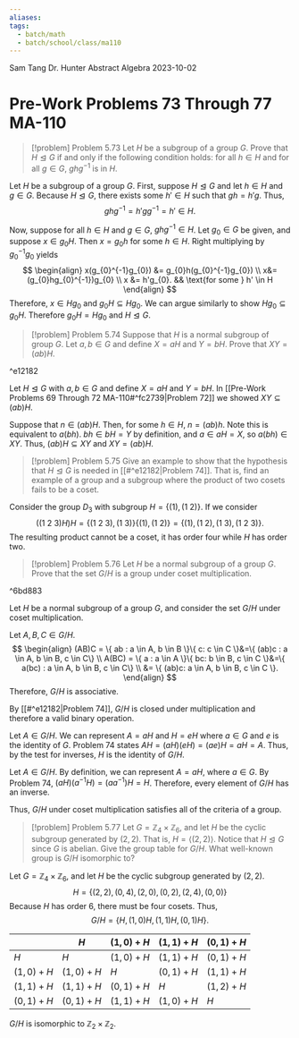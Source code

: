 ```yaml
---
aliases: 
tags:
  - batch/math
  - batch/school/class/ma110
---
```

Sam Tang
Dr. Hunter
Abstract Algebra
2023-10-02
# Pre-Work Problems 73 Through 77 MA-110

> [!problem] Problem 5.73
> Let $H$ be a subgroup of a group $G$. Prove that $H\trianglelefteq G$ if and only if the following condition holds: for all $h \in H$ and for all $g \in G$, $ghg^{-1}$ is in $H$.

Let $H$ be a subgroup of a group $G$. First, suppose $H\trianglelefteq G$ and let $h \in H$ and $g \in G$. Because $H\trianglelefteq G$, there exists some $h' \in H$ such that $gh=h'g$. Thus,
$$
ghg^{-1} =h'g g^{-1} = h' \in  H.
$$

Now, suppose for all $h \in H$ and $g \in G$, $ghg^{-1} \in H$. Let $g_{0} \in G$ be given, and suppose $x \in g_{0}H$. Then $x=g_{0}h$ for some $h \in H$. Right multiplying by $g_{0}^{-1}g_{0}$ yields
$$
\begin{align}
x(g_{0}^{-1}g_{0}) &= g_{0}h(g_{0}^{-1}g_{0}) \\
x&= (g_{0}hg_{0}^{-1})g_{0} \\
x &= h'g_{0}. && \text{for some } h' \in  H
\end{align}
$$
Therefore, $x \in Hg_{0}$ and $g_{0}H\subseteq Hg_{0}$. We can argue similarly to show $Hg_{0}\subseteq g_{0}H$. Therefore $g_{0}H=Hg_{0}$ and $H\trianglelefteq G$.

> [!problem] Problem 5.74
> Suppose that $H$ is a normal subgroup of group $G$. Let $a,b \in G$ and define $X=aH$ and $Y=bH$. Prove that $XY=(ab)H$.

^e12182

Let $H\trianglelefteq G$ with $a,b \in G$ and define $X=aH$ and $Y=bH$. In [[Pre-Work Problems 69 Through 72 MA-110#^fc2739|Problem 72]] we showed $XY\subseteq(ab)H$.

Suppose that $n \in (ab)H$. Then, for some $h \in H$, $n =(ab)h$. Note this is equivalent to $a(bh)$. $bh \in bH=Y$ by definition, and $a \in aH=X$, so $a(bh) \in XY$. Thus, $(ab)H \subseteq XY$ and $XY=(ab)H$.

<div class="page-break" style="page-break-after: always;"></div> 

> [!problem] Problem 5.75
> Give an example to show that the hypothesis that $H\trianglelefteq G$ is needed in [[#^e12182|Problem 74]]. That is, find an example of a group and a subgroup where the product of two cosets fails to be a coset.

Consider the group $D_{3}$ with subgroup $H=\{ (1), (1\ 2) \}$. If we consider
$$
((1\ 2\ 3)H)H= \{ (1\ 2\ 3), (1\ 3) \}\{ (1), (1\ 2) \}=\{ (1), (1\ 2), (1\ 3), (1\ 2\ 3) \}.
$$
The resulting product cannot be a coset, it has order four while $H$ has order two.

> [!problem] Problem 5.76
> Let $H$ be a normal subgroup of a group $G$. Prove that the set $G/H$ is a group under coset multiplication.

^6bd883

Let $H$ be a normal subgroup of a group $G$, and consider the set $G/H$ under coset multiplication.

Let $A,B,C \in G/H$.
$$
\begin{align}
(AB)C = \{ ab : a \in  A, b \in  B \}\{ c: c \in  C \}&=\{ (ab)c : a \in  A, b \in  B, c \in  C\} \\
A(BC) = \{ a : a \in  A \}\{ bc: b \in  B, c \in  C \}&=\{ a(bc) : a \in  A, b \in  B, c \in  C\} \\
&= \{ (ab)c: a \in  A, b \in  B, c \in  C \}.
\end{align}
$$
Therefore, $G/H$ is associative.

By [[#^e12182|Problem 74]], $G/H$ is closed under multiplication and therefore a valid binary operation.

Let $A \in G/H$. We can represent $A=aH$ and $H=eH$ where $a \in G$ and $e$ is the identity of $G$. Problem 74 states $AH=(aH)(eH)=(ae)H=aH=A$. Thus, by the test for inverses, $H$ is the identity of $G/H$.

Let $A \in G/H$. By definition, we can represent $A=aH$, where $a \in G$. By Problem 74, $(aH)(a^{-1}H)=(aa^{-1})H=H$. Therefore, every element of $G/H$ has an inverse.

Thus, $G/H$ under coset multiplication satisfies all of the criteria of a group.

> [!problem] Problem 5.77
> Let $G=\mathbb{Z}_{4}\times \mathbb{Z}_{6}$, and let $H$ be the cyclic subgroup generated by $(2,2)$. That is, $H=\langle (2,2)\rangle$. Notice that $H\trianglelefteq G$ since $G$ is abelian. Give the group table for $G/H$. What well-known group is $G/H$ isomorphic to?

Let $G=\mathbb{Z}_{4}\times \mathbb{Z}_{6}$, and let $H$ be the cyclic subgroup generated by $(2,2)$.
$$
H=\{ (2,2), (0,4), (2,0), (0,2), (2,4), (0,0) \}
$$
Because $H$ has order $6$, there must be four cosets. Thus,
$$
G/H=\{ H, (1,0)H,(1,1)H, (0,1)H\}.
$$

|           | $H$       | $(1,0)+H$ | $(1,1)+H$ | $(0,1)+H$ |
| --------- | --------- | --------- | --------- | --------- |
| $H$       | $H$       | $(1,0)+H$ | $(1,1)+H$ | $(0,1)+H$ |
| $(1,0)+H$ | $(1,0)+H$ | $H$       | $(0,1)+H$ | $(1,1)+H$ |
| $(1,1)+H$ | $(1,1)+H$ | $(0,1)+H$ | $H$      | $(1,2)+H$ |
| $(0,1)+H$ | $(0,1)+H$ | $(1,1)+H$ | $(1,0)+H$ | $H$      |

$G/H$ is isomorphic to $\mathbb{Z}_{2}\times \mathbb{Z}_{2}$.